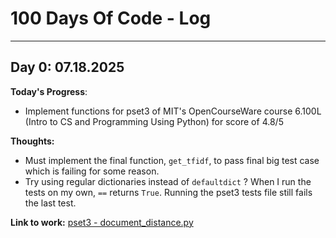 # 100 Days Of Code - Log


---


## Day 0: 07.18.2025

**Today's Progress**: 
  - Implement functions for pset3 of MIT's OpenCourseWare course 6.100L (Intro to CS and Programming Using Python) for score of 4.8/5

**Thoughts:** 
  - Must implement the final function, `get_tfidf`, to pass final big test case which is failing for some reason.
  - Try using regular dictionaries instead of `defaultdict` ? When I run the tests on my own, `==` returns `True`. Running the pset3 tests file still fails the last test.

**Link to work:** [pset3 - document_distance.py]([http://github.com/lilyroses/mit-6.100L](https://github.com/lilyroses/mit-6.100L/blob/main/pset3/document_distance.py))
